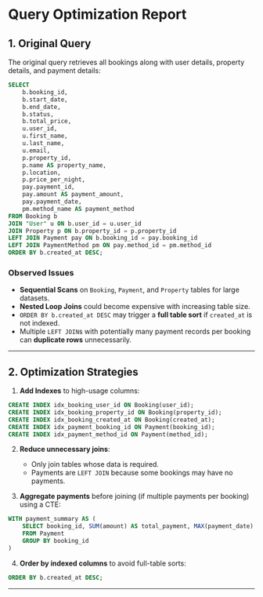 # Query Optimization Report

## 1. Original Query

The original query retrieves all bookings along with user details, property details, and payment details:

```sql
SELECT
    b.booking_id,
    b.start_date,
    b.end_date,
    b.status,
    b.total_price,
    u.user_id,
    u.first_name,
    u.last_name,
    u.email,
    p.property_id,
    p.name AS property_name,
    p.location,
    p.price_per_night,
    pay.payment_id,
    pay.amount AS payment_amount,
    pay.payment_date,
    pm.method_name AS payment_method
FROM Booking b
JOIN "User" u ON b.user_id = u.user_id
JOIN Property p ON b.property_id = p.property_id
LEFT JOIN Payment pay ON b.booking_id = pay.booking_id
LEFT JOIN PaymentMethod pm ON pay.method_id = pm.method_id
ORDER BY b.created_at DESC;
```

### Observed Issues

- **Sequential Scans** on `Booking`, `Payment`, and `Property` tables for large datasets.
- **Nested Loop Joins** could become expensive with increasing table size.
- `ORDER BY b.created_at DESC` may trigger a **full table sort** if `created_at` is not indexed.
- Multiple `LEFT JOIN`s with potentially many payment records per booking can **duplicate rows** unnecessarily.

---

## 2. Optimization Strategies

1. **Add Indexes** to high-usage columns:

```sql
CREATE INDEX idx_booking_user_id ON Booking(user_id);
CREATE INDEX idx_booking_property_id ON Booking(property_id);
CREATE INDEX idx_booking_created_at ON Booking(created_at);
CREATE INDEX idx_payment_booking_id ON Payment(booking_id);
CREATE INDEX idx_payment_method_id ON Payment(method_id);
```

2. **Reduce unnecessary joins**:

   - Only join tables whose data is required.
   - Payments are `LEFT JOIN` because some bookings may have no payments.

3. **Aggregate payments** before joining (if multiple payments per booking) using a CTE:

```sql
WITH payment_summary AS (
    SELECT booking_id, SUM(amount) AS total_payment, MAX(payment_date) AS last_payment_date
    FROM Payment
    GROUP BY booking_id
)
```

4. **Order by indexed columns** to avoid full-table sorts:

```sql
ORDER BY b.created_at DESC;
```

---
